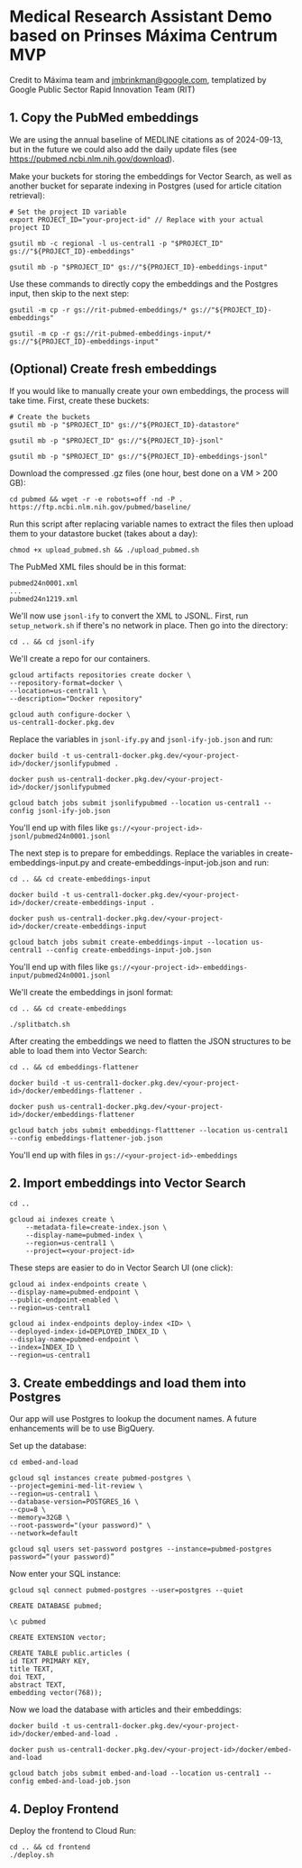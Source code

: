 # Medical Research Assistant Demo based on Prinses Máxima Centrum MVP

Credit to Máxima team and jmbrinkman@google.com, templatized by Google Public Sector Rapid Innovation Team (RIT)

## 1. Copy the PubMed embeddings
We are using the annual baseline of MEDLINE citations as of 2024-09-13, but in the future we could also add the daily update files (see https://pubmed.ncbi.nlm.nih.gov/download).

Make your buckets for storing the embeddings for Vector Search, as well as another bucket for separate indexing in Postgres (used for article citation retrieval):

    # Set the project ID variable
    export PROJECT_ID="your-project-id" // Replace with your actual project ID

    gsutil mb -c regional -l us-central1 -p "$PROJECT_ID" gs://"${PROJECT_ID}-embeddings"

    gsutil mb -p "$PROJECT_ID" gs://"${PROJECT_ID}-embeddings-input" 

Use these commands to directly copy the embeddings and the Postgres input, then skip to the next step:

    gsutil -m cp -r gs://rit-pubmed-embeddings/* gs://"${PROJECT_ID}-embeddings"

    gsutil -m cp -r gs://rit-pubmed-embeddings-input/* gs://"${PROJECT_ID}-embeddings-input"

## (Optional) Create fresh embeddings
If you would like to manually create your own embeddings, the process will take time. First, create these buckets:

    # Create the buckets
    gsutil mb -p "$PROJECT_ID" gs://"${PROJECT_ID}-datastore" 

    gsutil mb -p "$PROJECT_ID" gs://"${PROJECT_ID}-jsonl"

    gsutil mb -p "$PROJECT_ID" gs://"${PROJECT_ID}-embeddings-jsonl"

Download the compressed .gz files (one hour, best done on a VM > 200 GB):

    cd pubmed && wget -r -e robots=off -nd -P . https://ftp.ncbi.nlm.nih.gov/pubmed/baseline/

Run this script after replacing variable names to extract the files then upload them to your datastore bucket (takes about a day):

    chmod +x upload_pubmed.sh && ./upload_pubmed.sh

The PubMed XML files should be in this format:

    pubmed24n0001.xml
    ...
    pubmed24n1219.xml

We'll now use `jsonl-ify` to convert the XML to JSONL. First, run `setup_network.sh` if there's no network in place. Then go into the directory:

    cd .. && cd jsonl-ify

We'll create a repo for our containers.

    gcloud artifacts repositories create docker \
    --repository-format=docker \
    --location=us-central1 \
    --description="Docker repository"

    gcloud auth configure-docker \
    us-central1-docker.pkg.dev

 Replace the variables in `jsonl-ify.py` and `jsonl-ify-job.json` and run:

    docker build -t us-central1-docker.pkg.dev/<your-project-id>/docker/jsonlifypubmed .

    docker push us-central1-docker.pkg.dev/<your-project-id>/docker/jsonlifypubmed

    gcloud batch jobs submit jsonlifypubmed --location us-central1 --config jsonl-ify-job.json

You'll end up with files like `gs://<your-project-id>-jsonl/pubmed24n0001.jsonl`

The next step is to prepare for embeddings. Replace the variables in create-embeddings-input.py and create-embeddings-input-job.json and run:

    cd .. && cd create-embeddings-input

    docker build -t us-central1-docker.pkg.dev/<your-project-id>/docker/create-embeddings-input .

    docker push us-central1-docker.pkg.dev/<your-project-id>/docker/create-embeddings-input

    gcloud batch jobs submit create-embeddings-input --location us-central1 --config create-embeddings-input-job.json

You'll end up with files like `gs://<your-project-id>-embeddings-input/pubmed24n0001.jsonl`

We'll create the embeddings in jsonl format:

    cd .. && cd create-embeddings
    
    ./splitbatch.sh

After creating the embeddings we need to flatten the JSON structures to be able to load them into Vector Search:

    cd .. && cd embeddings-flattener

    docker build -t us-central1-docker.pkg.dev/<your-project-id>/docker/embeddings-flattener .

    docker push us-central1-docker.pkg.dev/<your-project-id>/docker/embeddings-flattener

    gcloud batch jobs submit embeddings-flatttener --location us-central1 --config embeddings-flattener-job.json

You'll end up with files in `gs://<your-project-id>-embeddings`

## 2. Import embeddings into Vector Search

    cd ..
    
    gcloud ai indexes create \
        --metadata-file=create-index.json \
        --display-name=pubmed-index \
        --region=us-central1 \
        --project=<your-project-id>

These steps are easier to do in Vector Search UI (one click):

    gcloud ai index-endpoints create \
    --display-name=pubmed-endpoint \
    --public-endpoint-enabled \
    --region=us-central1

    gcloud ai index-endpoints deploy-index <ID> \
    --deployed-index-id=DEPLOYED_INDEX_ID \
    --display-name=pubmed-endpoint \
    --index=INDEX_ID \
    --region=us-central1

## 3. Create embeddings and load them into Postgres
Our app will use Postgres to lookup the document names. A future enhancements will be to use BigQuery.

Set up the database:

    cd embed-and-load

    gcloud sql instances create pubmed-postgres \
    --project=gemini-med-lit-review \
    --region=us-central1 \
    --database-version=POSTGRES_16 \
    --cpu=8 \
    --memory=32GB \
    --root-password="(your password)" \
    --network=default

    gcloud sql users set-password postgres --instance=pubmed-postgres password=“(your password)”

Now enter your SQL instance:

    gcloud sql connect pubmed-postgres --user=postgres --quiet

    CREATE DATABASE pubmed;

    \c pubmed

    CREATE EXTENSION vector;

    CREATE TABLE public.articles (
    id TEXT PRIMARY KEY,
    title TEXT,
    doi TEXT,
    abstract TEXT,
    embedding vector(768));

Now we load the database with articles and their embeddings:

    docker build -t us-central1-docker.pkg.dev/<your-project-id>/docker/embed-and-load .

    docker push us-central1-docker.pkg.dev/<your-project-id>/docker/embed-and-load

    gcloud batch jobs submit embed-and-load --location us-central1 --config embed-and-load-job.json

## 4. Deploy Frontend
Deploy the frontend to Cloud Run:

    cd .. && cd frontend
    ./deploy.sh
